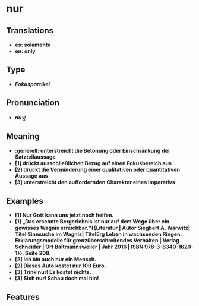 # nur
## Translations
- **es: solamente**
- **en: only**
## Type
- _**Fokuspartikel**_
## Pronunciation
- _**nuːɐ̯**_
## Meaning
- **:generell: unterstreicht die Betonung oder Einschränkung der Satzteilaussage**
- **[1] drückt ausschließlichen Bezug auf einen Fokusbereich aus**
- **[2] drückt die Verminderung einer qualitativen oder quantitativen Aussage aus**
- **[3] unterstreicht den auffordernden Charakter eines Imperativs**
## Examples
- **[1] Nur Gott kann uns jetzt noch helfen.**
- **[1] „Das ersehnte Bergerlebnis ist nur auf dem Wege über ein gewisses Wagnis erreichbar.“<ref>{{Literatur | Autor Siegbert A. Warwitz| Titel Sinnsuche im Wagnis| TitelErg Leben in wachsenden Ringen. Erklärungsmodelle für grenzüberschreitendes Verhalten | Verlag Schneider | Ort Baltmannsweiler | Jahr 2016 | ISBN 978-3-8340-1620-1}}, Seite 208.</ref>**
- **[2] Ich bin auch nur ein Mensch.**
- **[2] Dieses Auto kostet nur 100 Euro.**
- **[3] Trink nur! Es kostet nichts.**
- **[3] Sieh nur! Schau doch mal hin!**
## Features
